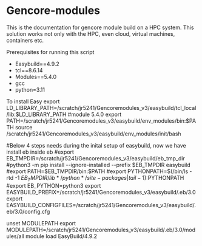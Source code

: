 # Gencore-modules
This is the documentation for gencore module build on a HPC system. 
This solution works not only with the HPC, even cloud, virtual machines, containers etc. 

Prerequisites for running this script 
- Easybuild==4.9.2
- tcl==8.6.14
- Modules==5.4.0
- gcc
- python=3.11



To install Easy
export LD_LIBRARY_PATH=/scratch/jr5241/Gencoremodules_v3/easybuild/tcl_local/lib:$LD_LIBRARY_PATH
#module 5.4.0
export PATH=/scratch/jr5241/Gencoremodules_v3/easybuild/env_modules/bin:$PATH
source /scratch/jr5241/Gencoremodules_v3/easybuild/env_modules/init/bash

#Below 4 steps needs during the inital setup of easybuild, now we have install eb inside eb
#export EB_TMPDIR=/scratch/jr5241/Gencoremodules_v3/easybuild/eb_tmp_dir
#python3 -m pip install --ignore-installed --prefix $EB_TMPDIR easybuild
#export PATH=$EB_TMPDIR/bin:$PATH
#export PYTHONPATH=$(/bin/ls -rtd -1 $EB_TMPDIR/lib*/python*/site-packages | tail -1):$PYTHONPATH
#export EB_PYTHON=python3
export EASYBUILD_PREFIX=/scratch/jr5241/Gencoremodules_v3/easybuild/.eb/3.0
export EASYBUILD_CONFIGFILES=/scratch/jr5241/Gencoremodules_v3/easybuild/.eb/3.0/config.cfg

unset MODULEPATH
export MODULEPATH=/scratch/jr5241/Gencoremodules_v3/easybuild/.eb/3.0/modules/all
 module load EasyBuild/4.9.2
